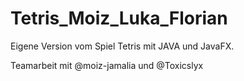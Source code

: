 # Tetris_Moiz_Luka_Florian

Eigene Version vom Spiel Tetris mit JAVA und JavaFX.

Teamarbeit mit @moiz-jamalia und @Toxicslyx
